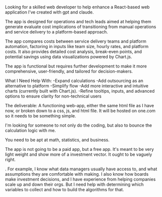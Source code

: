 Looking for a skilled web developer to help enhance a React-based web application I’ve created with gpt and claude.



The app is designed for operations and tech leads aimed at helping them generate evaluate cost implications of transitioning from manual operations and service delivery to a platform-based approach.



The app compares costs between service delivery teams and platform automation, factoring in inputs like team size, hourly rates, and platform costs. It also provides detailed cost analysis, break-even points, and potential savings using data visualizations powered by Chart.js.



The app is functional but requires further development to make it more comprehensive, user-friendly, and tailored for decision-makers.



What I Need Help With:
-Expand calculations
-Add outsourcing as an alternative to platform
-Simplify flow
-Add more interactive and intuitive charts (currently built with Chart.js).
-Refine tooltips, inputs, and advanced options to ensure clarity for non-technical users



The deliverable:
A functioning web-app, either the same html file as I have now, or broken down to a css, js, and html file. It will be hosted on one.com so it needs to be something simple.



I'm looking for someone to not only do the coding, but also to bounce the calculation logic with me.



You need to be apt at math, statistics, and business.



The app is not going to be a paid app, but a free app. It's meant to be very light weight and show more of a investment vector. It ought to be vaguely right.


. For example, I know what data managers usually have access to, and what assumptions they are comfortable with making. I also know how boards make investment decisions, and I have experience from helping companies scale up and down their orgs. But I need help with determining which variables to collect and how to build the algorithms for that.